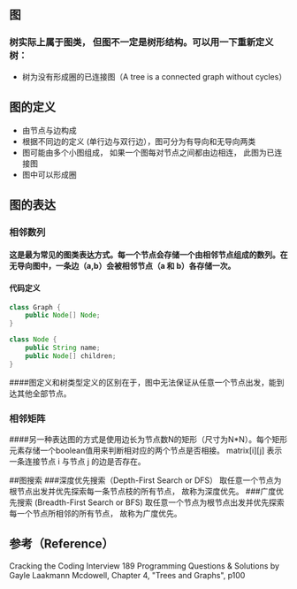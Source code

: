 ## 图
### 树实际上属于图类， 但图不一定是树形结构。可以用一下重新定义树：
* 树为没有形成圈的已连接图（A tree is a connected graph without cycles）

## 图的定义
* 由节点与边构成
* 根据不同边的定义 (单行边与双行边），图可分为有导向和无导向两类 
* 图可能由多个小图组成， 如果一个图每对节点之间都由边相连， 此图为已连接图
* 图中可以形成圈

## 图的表达
### 相邻数列
#### 这是最为常见的图类表达方式。每一个节点会存储一个由相邻节点组成的数列。在无导向图中，一条边（a,b）会被相邻节点（a 和 b）各存储一次。
 
#### 代码定义
```java
class Graph {
	public Node[] Node;
}

class Node {
	public String name;
	public Node[] children;
}
```
####图定义和树类型定义的区别在于，图中无法保证从任意一个节点出发，能到达其他全部节点。

### 相邻矩阵
####另一种表达图的方式是使用边长为节点数N的矩形（尺寸为N*N）。每个矩形元素存储一个boolean值用来判断相对应的两个节点是否相接。 matrix[i][j] 表示一条连接节点 i 与节点 j 的边是否存在。

##图搜索
###深度优先搜索（Depth-First Search or DFS）
取任意一个节点为根节点出发并优先探索每一条节点枝的所有节点， 故称为深度优先。
###广度优先搜索 (Breadth-First Search or BFS)
取任意一个节点为根节点出发并优先探索每一个节点所相邻的所有节点， 故称为广度优先。


## 参考（Reference）
Cracking the Coding Interview 189 Programming Questions & Solutions by  Gayle Laakmann Mcdowell, Chapter 4, "Trees and Graphs", p100

